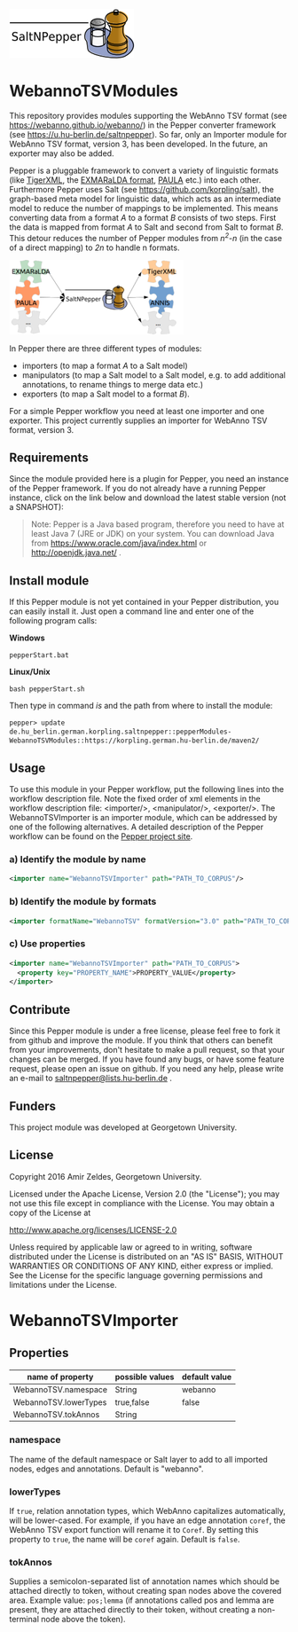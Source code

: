 ![SaltNPepper project](./gh-site/img/SaltNPepper_logo2010.png)
# WebannoTSVModules
This repository provides modules supporting the WebAnno TSV format (see https://webanno.github.io/webanno/) in the Pepper converter framework (see https://u.hu-berlin.de/saltnpepper). So far, only an Importer module for WebAnno TSV format, version 3, has been developed. In the future, an exporter may also be added.

Pepper is a pluggable framework to convert a variety of linguistic formats (like [TigerXML](http://www.ims.uni-stuttgart.de/forschung/ressourcen/werkzeuge/TIGERSearch/doc/html/TigerXML.html), the [EXMARaLDA format](http://www.exmaralda.org/), [PAULA](http://www.sfb632.uni-potsdam.de/paula.html) etc.) into each other. Furthermore Pepper uses Salt (see https://github.com/korpling/salt), the graph-based meta model for linguistic data, which acts as an intermediate model to reduce the number of mappings to be implemented. This means converting data from a format _A_ to a format _B_ consists of two steps. First the data is mapped from format _A_ to Salt and second from Salt to format _B_. This detour reduces the number of Pepper modules from _n<sup>2</sup>-n_ (in the case of a direct mapping) to _2n_ to handle  n formats.

![n:n mappings via SaltNPepper](./gh-site/img/puzzle.png)

In Pepper there are three different types of modules:
* importers (to map a format _A_ to a Salt model)
* manipulators (to map a Salt model to a Salt model, e.g. to add additional annotations, to rename things to merge data etc.)
* exporters (to map a Salt model to a format _B_).

For a simple Pepper workflow you need at least one importer and one exporter. This project currently supplies an importer for WebAnno TSV format, version 3.

## Requirements
Since the module provided here is a plugin for Pepper, you need an instance of the Pepper framework. If you do not already have a running Pepper instance, click on the link below and download the latest stable version (not a SNAPSHOT):

> Note:
> Pepper is a Java based program, therefore you need to have at least Java 7 (JRE or JDK) on your system. You can download Java from https://www.oracle.com/java/index.html or http://openjdk.java.net/ .


## Install module
If this Pepper module is not yet contained in your Pepper distribution, you can easily install it. Just open a command line and enter one of the following program calls:

**Windows**
```
pepperStart.bat 
```

**Linux/Unix**
```
bash pepperStart.sh 
```

Then type in command *is* and the path from where to install the module:
```
pepper> update de.hu_berlin.german.korpling.saltnpepper::pepperModules-WebannoTSVModules::https://korpling.german.hu-berlin.de/maven2/
```

## Usage
To use this module in your Pepper workflow, put the following lines into the workflow description file. Note the fixed order of xml elements in the workflow description file: &lt;importer/>, &lt;manipulator/>, &lt;exporter/>. The WebannoTSVImporter is an importer module, which can be addressed by one of the following alternatives.
A detailed description of the Pepper workflow can be found on the [Pepper project site](https://u.hu-berlin.de/saltnpepper). 

### a) Identify the module by name

```xml
<importer name="WebannoTSVImporter" path="PATH_TO_CORPUS"/>
```

### b) Identify the module by formats

```xml
<importer formatName="WebannoTSV" formatVersion="3.0" path="PATH_TO_CORPUS"/>
```

### c) Use properties

```xml
<importer name="WebannoTSVImporter" path="PATH_TO_CORPUS">
  <property key="PROPERTY_NAME">PROPERTY_VALUE</property>
</importer>
```

## Contribute
Since this Pepper module is under a free license, please feel free to fork it from github and improve the module. If you think that others can benefit from your improvements, don't hesitate to make a pull request, so that your changes can be merged.
If you have found any bugs, or have some feature request, please open an issue on github. If you need any help, please write an e-mail to saltnpepper@lists.hu-berlin.de .

## Funders
This project module was developed at Georgetown University. 

## License
  Copyright 2016 Amir Zeldes, Georgetown University.

  Licensed under the Apache License, Version 2.0 (the "License");
  you may not use this file except in compliance with the License.
  You may obtain a copy of the License at
 
  http://www.apache.org/licenses/LICENSE-2.0

  Unless required by applicable law or agreed to in writing, software
  distributed under the License is distributed on an "AS IS" BASIS,
  WITHOUT WARRANTIES OR CONDITIONS OF ANY KIND, either express or implied.
  See the License for the specific language governing permissions and
  limitations under the License.


# <a name="details1">WebannoTSVImporter</a>

## Properties

|name of property			|possible values		|default value|	
|---------------------|-------------------|-------------|
|WebannoTSV.namespace			    |String           |webanno|
|WebannoTSV.lowerTypes  |true,false       |false|
|WebannoTSV.tokAnnos  |String       | |

### namespace

The name of the default namespace or Salt layer to add to all imported nodes,
edges and annotations. Default is "webanno".

### lowerTypes

If `true`, relation annotation types, which WebAnno capitalizes automatically,
will be lower-cased. For example, if you have an edge annotation `coref`, the
WebAnno TSV export function will rename it to `Coref`. By setting this property
to `true`, the name will be `coref` again. Default is `false`.

### tokAnnos

Supplies a semicolon-separated list of annotation names which should be attached directly to token, without creating span nodes above the covered area. Example value:
`pos;lemma` (if annotations called pos and lemma are present, they are attached directly to their token, without creating a non-terminal node above the token).
